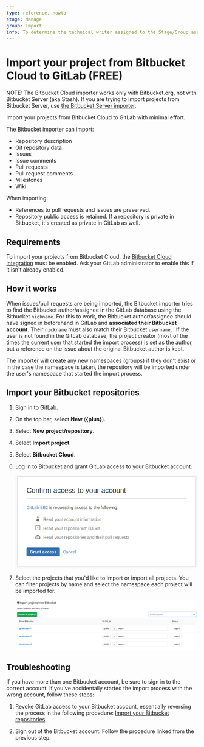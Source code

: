 ```yaml
---
type: reference, howto
stage: Manage
group: Import
info: To determine the technical writer assigned to the Stage/Group associated with this page, see https://about.gitlab.com/handbook/engineering/ux/technical-writing/#assignments
---
```


# Import your project from Bitbucket Cloud to GitLab **(FREE)**

NOTE:
The Bitbucket Cloud importer works only with Bitbucket.org, not with Bitbucket
Server (aka Stash). If you are trying to import projects from Bitbucket Server, use
[the Bitbucket Server importer](bitbucket_server.md).

Import your projects from Bitbucket Cloud to GitLab with minimal effort.

The Bitbucket importer can import:

- Repository description
- Git repository data
- Issues
- Issue comments
- Pull requests
- Pull request comments
- Milestones
- Wiki

When importing:

- References to pull requests and issues are preserved.
- Repository public access is retained. If a repository is private in Bitbucket, it's created as
  private in GitLab as well.

## Requirements

To import your projects from Bitbucket Cloud, the [Bitbucket Cloud integration](../../../integration/bitbucket.md)
must be enabled. Ask your GitLab administrator to enable this if it isn't already enabled.

## How it works

When issues/pull requests are being imported, the Bitbucket importer tries to find
the Bitbucket author/assignee in the GitLab database using the Bitbucket `nickname`.
For this to work, the Bitbucket author/assignee should have signed in beforehand in GitLab
and **associated their Bitbucket account**. Their `nickname` must also match their Bitbucket
`username.`. If the user is not found in the GitLab database, the project creator
(most of the times the current user that started the import process) is set as the author,
but a reference on the issue about the original Bitbucket author is kept.

The importer will create any new namespaces (groups) if they don't exist or in
the case the namespace is taken, the repository will be imported under the user's
namespace that started the import process.

## Import your Bitbucket repositories

1. Sign in to GitLab.
1. On the top bar, select **New** (**{plus}**).
1. Select **New project/repository**.
1. Select **Import project**.
1. Select **Bitbucket Cloud**.
1. Log in to Bitbucket and grant GitLab access to your Bitbucket account.

   ![Grant access](img/bitbucket_import_grant_access.png)

1. Select the projects that you'd like to import or import all projects.
   You can filter projects by name and select the namespace
   each project will be imported for.

   ![Import projects](img/bitbucket_import_select_project_v12_3.png)

## Troubleshooting

If you have more than one Bitbucket account, be sure to sign in to the correct account.
If you've accidentally started the import process with the wrong account, follow these steps:

1. Revoke GitLab access to your Bitbucket account, essentially reversing the process in the following procedure: [Import your Bitbucket repositories](#import-your-bitbucket-repositories).

1. Sign out of the Bitbucket account. Follow the procedure linked from the previous step.
